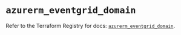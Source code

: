 # `azurerm_eventgrid_domain`

Refer to the Terraform Registry for docs: [`azurerm_eventgrid_domain`](https://registry.terraform.io/providers/hashicorp/azurerm/3.106.1/docs/resources/eventgrid_domain).
